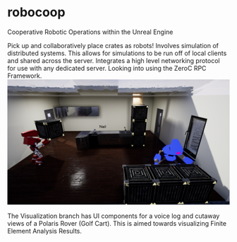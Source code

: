# robocoop
Cooperative Robotic Operations within the Unreal Engine

Pick up and collaboratively place crates as robots! Involves simulation of distributed systems. This allows for simulations to be run off of local clients and shared across the server. Integrates a high level networking protocol for use with any dedicated server. Looking into using the ZeroC RPC Framework.
![Alt text](/Robocoop_ScifiCrates.png?raw=true "Robo_Crates")

The Visualization branch has UI components for a voice log and cutaway views of a Polaris Rover (Golf Cart). This is aimed towards visualizing Finite Element Analysis Results.

